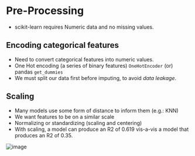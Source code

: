 # Pre-Processing

- scikit-learn requires Numeric data and no missing values.

## Encoding categorical features
- Need to convert categorical features into numeric values.
- One Hot encoding (a series of binary features) `OneHotEncoder` (or) pandas `get_dummies`
- We must split our data first before imputing, to avoid _data leakage_.

## Scaling
- Many models use some form of distance to inform them (e.g.: KNN)
- We want features to be on a similar scale
- Normalizing or standardizing (scaling and centering)
- With scaling, a model can produce an R2 of 0.619 vis-a-vis a model that produces an R2 of 0.35.

![image](https://github.com/jeyabalajis/supervised_learning_scikit_learn/assets/15995686/c4e416ba-691c-43eb-b9dc-ec99f63ebdc0)



